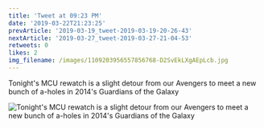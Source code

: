 ```yaml
---
title: 'Tweet at 09:23 PM'
date: '2019-03-22T21:23:25'
prevArticle: '2019-03-19_tweet-2019-03-19-20-26-43'
nextArticle: '2019-03-27_tweet-2019-03-27-21-04-53'
retweets: 0
likes: 2
img_filename: /images/1109203956557856768-D2SvEkLXgAEpLcb.jpg
---
```

Tonight's MCU rewatch is a slight detour from our Avengers to meet a new bunch of a-holes in 2014's Guardians of the Galaxy

![Tonight's MCU rewatch is a slight detour from our Avengers to meet a new bunch of a-holes in 2014's Guardians of the Galaxy](/images/1109203956557856768-D2SvEkLXgAEpLcb.jpg "Tonight's MCU rewatch is a slight detour from our Avengers to meet a new bunch of a-holes in 2014's Guardians of the Galaxy")